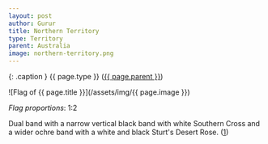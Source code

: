 ```yaml
---
layout: post
author: Gurur
title: Northern Territory
type: Territory
parent: Australia
image: northern-territory.png
---
```

{: .caption }
{{ page.type }} ([{{ page.parent }}](/2019/03/11/australia.html))

![Flag of {{ page.title }}](/assets/img/{{ page.image }})

*Flag proportions*: 1:2

Dual band with a narrow vertical black band with white Southern Cross and a wider ochre band with a white and black Sturt's Desert Rose. (<span class="source-link">[1](https://en.wikipedia.org/wiki/Flag_of_the_Northern_Territory)</span>)
